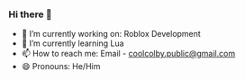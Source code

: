 ### Hi there 👋

- 🔭 I’m currently working on: Roblox Development
- 🌱 I’m currently learning Lua
- 📫 How to reach me: Email - coolcolby.public@gmail.com
- 😄 Pronouns: He/Him


